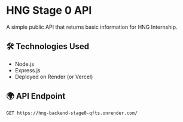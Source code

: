 # HNG Stage 0 API

A simple public API that returns basic information for HNG Internship.

## 🛠 Technologies Used

- Node.js
- Express.js
- Deployed on Render (or Vercel)

## 🌍 API Endpoint

```sh
GET https://hng-backend-stage0-qfts.onrender.com/
```
